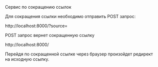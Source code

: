 Сервис по сокращению ссылок

Для сокращения ссылки необходимо отправить POST запрос:

http://localhost:8000/?source=<URL>
  
POST запрос вернет сокращенную ссылку

http://localhost:8000/<hash>
  
Перейдя по сокращенной ссылке через браузер произойдет редирект на исходную ссылку.
  
 
